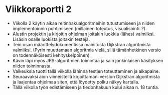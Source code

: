 # Viikkoraportti 2

- Viikolla 2 käytin aikaa reitinhakualgoritmeihin tutustumiseen ja niiden implementoinnin pohtimiseen (millainen toteutus, visualisointi..?).
- Alustin projektin ja kirjoitin ohjelman joitakin luokkia (lähes) valmiiksi. Lisäsin osalle luokista joitakin testejä.
- Tein osan määrittelydokumentissa mainitusta Dijkstran algoritmista valmiiksi. (Pyrin muuttamaan algoritmia vielä, sillä tämänhetkinen versio on todennäköisesti kehityskelpoinen)
- Kävin läpi myös JPS-algoritmien toimintaa ja sain jonkinlaisen käsityksen niiden toiminnasta.
- Vaikeuksia tuotti tällä viikolla lähinnä testien toteuttaminen ja aikapaine.
- Seuraavaksi aion viimeistellä kirjoittamani version Dijkstran algoritmista ja laajentaa ohjelmaa siten, että löydetty polku näkyy kartalla.
- Tällä viikolla työn edistämiseen ja tiedonhakuun kului aikaa n. 18 tuntia.
